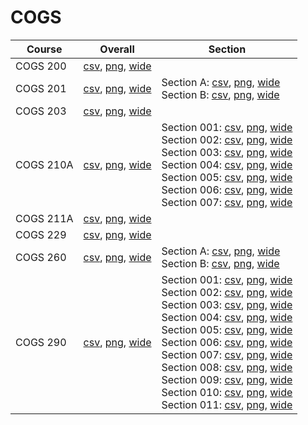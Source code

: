 # COGS

| Course | Overall | Section |
| ------ | ------- | ------- |
| COGS 200 | [csv](https://github.com/UCSD-Historical-Enrollment-Data/2022FallGrad/blob/main/overall/COGS%20200.csv), [png](https://raw.githubusercontent.com/UCSD-Historical-Enrollment-Data/2022FallGrad/main/plot_overall/COGS%20200.png), [wide](https://raw.githubusercontent.com/UCSD-Historical-Enrollment-Data/2022FallGrad/main/plot_overall_wide/COGS%20200.png) |  |
| COGS 201 | [csv](https://github.com/UCSD-Historical-Enrollment-Data/2022FallGrad/blob/main/overall/COGS%20201.csv), [png](https://raw.githubusercontent.com/UCSD-Historical-Enrollment-Data/2022FallGrad/main/plot_overall/COGS%20201.png), [wide](https://raw.githubusercontent.com/UCSD-Historical-Enrollment-Data/2022FallGrad/main/plot_overall_wide/COGS%20201.png) | Section A: [csv](https://github.com/UCSD-Historical-Enrollment-Data/2022FallGrad/blob/main/section/COGS%20201_A.csv), [png](https://raw.githubusercontent.com/UCSD-Historical-Enrollment-Data/2022FallGrad/main/plot_section/COGS%20201_A.png), [wide](https://raw.githubusercontent.com/UCSD-Historical-Enrollment-Data/2022FallGrad/main/plot_section_wide/COGS%20201_A.png)<br>Section B: [csv](https://github.com/UCSD-Historical-Enrollment-Data/2022FallGrad/blob/main/section/COGS%20201_B.csv), [png](https://raw.githubusercontent.com/UCSD-Historical-Enrollment-Data/2022FallGrad/main/plot_section/COGS%20201_B.png), [wide](https://raw.githubusercontent.com/UCSD-Historical-Enrollment-Data/2022FallGrad/main/plot_section_wide/COGS%20201_B.png) |
| COGS 203 | [csv](https://github.com/UCSD-Historical-Enrollment-Data/2022FallGrad/blob/main/overall/COGS%20203.csv), [png](https://raw.githubusercontent.com/UCSD-Historical-Enrollment-Data/2022FallGrad/main/plot_overall/COGS%20203.png), [wide](https://raw.githubusercontent.com/UCSD-Historical-Enrollment-Data/2022FallGrad/main/plot_overall_wide/COGS%20203.png) |  |
| COGS 210A | [csv](https://github.com/UCSD-Historical-Enrollment-Data/2022FallGrad/blob/main/overall/COGS%20210A.csv), [png](https://raw.githubusercontent.com/UCSD-Historical-Enrollment-Data/2022FallGrad/main/plot_overall/COGS%20210A.png), [wide](https://raw.githubusercontent.com/UCSD-Historical-Enrollment-Data/2022FallGrad/main/plot_overall_wide/COGS%20210A.png) | Section 001: [csv](https://github.com/UCSD-Historical-Enrollment-Data/2022FallGrad/blob/main/section/COGS%20210A_001.csv), [png](https://raw.githubusercontent.com/UCSD-Historical-Enrollment-Data/2022FallGrad/main/plot_section/COGS%20210A_001.png), [wide](https://raw.githubusercontent.com/UCSD-Historical-Enrollment-Data/2022FallGrad/main/plot_section_wide/COGS%20210A_001.png)<br>Section 002: [csv](https://github.com/UCSD-Historical-Enrollment-Data/2022FallGrad/blob/main/section/COGS%20210A_002.csv), [png](https://raw.githubusercontent.com/UCSD-Historical-Enrollment-Data/2022FallGrad/main/plot_section/COGS%20210A_002.png), [wide](https://raw.githubusercontent.com/UCSD-Historical-Enrollment-Data/2022FallGrad/main/plot_section_wide/COGS%20210A_002.png)<br>Section 003: [csv](https://github.com/UCSD-Historical-Enrollment-Data/2022FallGrad/blob/main/section/COGS%20210A_003.csv), [png](https://raw.githubusercontent.com/UCSD-Historical-Enrollment-Data/2022FallGrad/main/plot_section/COGS%20210A_003.png), [wide](https://raw.githubusercontent.com/UCSD-Historical-Enrollment-Data/2022FallGrad/main/plot_section_wide/COGS%20210A_003.png)<br>Section 004: [csv](https://github.com/UCSD-Historical-Enrollment-Data/2022FallGrad/blob/main/section/COGS%20210A_004.csv), [png](https://raw.githubusercontent.com/UCSD-Historical-Enrollment-Data/2022FallGrad/main/plot_section/COGS%20210A_004.png), [wide](https://raw.githubusercontent.com/UCSD-Historical-Enrollment-Data/2022FallGrad/main/plot_section_wide/COGS%20210A_004.png)<br>Section 005: [csv](https://github.com/UCSD-Historical-Enrollment-Data/2022FallGrad/blob/main/section/COGS%20210A_005.csv), [png](https://raw.githubusercontent.com/UCSD-Historical-Enrollment-Data/2022FallGrad/main/plot_section/COGS%20210A_005.png), [wide](https://raw.githubusercontent.com/UCSD-Historical-Enrollment-Data/2022FallGrad/main/plot_section_wide/COGS%20210A_005.png)<br>Section 006: [csv](https://github.com/UCSD-Historical-Enrollment-Data/2022FallGrad/blob/main/section/COGS%20210A_006.csv), [png](https://raw.githubusercontent.com/UCSD-Historical-Enrollment-Data/2022FallGrad/main/plot_section/COGS%20210A_006.png), [wide](https://raw.githubusercontent.com/UCSD-Historical-Enrollment-Data/2022FallGrad/main/plot_section_wide/COGS%20210A_006.png)<br>Section 007: [csv](https://github.com/UCSD-Historical-Enrollment-Data/2022FallGrad/blob/main/section/COGS%20210A_007.csv), [png](https://raw.githubusercontent.com/UCSD-Historical-Enrollment-Data/2022FallGrad/main/plot_section/COGS%20210A_007.png), [wide](https://raw.githubusercontent.com/UCSD-Historical-Enrollment-Data/2022FallGrad/main/plot_section_wide/COGS%20210A_007.png) |
| COGS 211A | [csv](https://github.com/UCSD-Historical-Enrollment-Data/2022FallGrad/blob/main/overall/COGS%20211A.csv), [png](https://raw.githubusercontent.com/UCSD-Historical-Enrollment-Data/2022FallGrad/main/plot_overall/COGS%20211A.png), [wide](https://raw.githubusercontent.com/UCSD-Historical-Enrollment-Data/2022FallGrad/main/plot_overall_wide/COGS%20211A.png) |  |
| COGS 229 | [csv](https://github.com/UCSD-Historical-Enrollment-Data/2022FallGrad/blob/main/overall/COGS%20229.csv), [png](https://raw.githubusercontent.com/UCSD-Historical-Enrollment-Data/2022FallGrad/main/plot_overall/COGS%20229.png), [wide](https://raw.githubusercontent.com/UCSD-Historical-Enrollment-Data/2022FallGrad/main/plot_overall_wide/COGS%20229.png) |  |
| COGS 260 | [csv](https://github.com/UCSD-Historical-Enrollment-Data/2022FallGrad/blob/main/overall/COGS%20260.csv), [png](https://raw.githubusercontent.com/UCSD-Historical-Enrollment-Data/2022FallGrad/main/plot_overall/COGS%20260.png), [wide](https://raw.githubusercontent.com/UCSD-Historical-Enrollment-Data/2022FallGrad/main/plot_overall_wide/COGS%20260.png) | Section A: [csv](https://github.com/UCSD-Historical-Enrollment-Data/2022FallGrad/blob/main/section/COGS%20260_A.csv), [png](https://raw.githubusercontent.com/UCSD-Historical-Enrollment-Data/2022FallGrad/main/plot_section/COGS%20260_A.png), [wide](https://raw.githubusercontent.com/UCSD-Historical-Enrollment-Data/2022FallGrad/main/plot_section_wide/COGS%20260_A.png)<br>Section B: [csv](https://github.com/UCSD-Historical-Enrollment-Data/2022FallGrad/blob/main/section/COGS%20260_B.csv), [png](https://raw.githubusercontent.com/UCSD-Historical-Enrollment-Data/2022FallGrad/main/plot_section/COGS%20260_B.png), [wide](https://raw.githubusercontent.com/UCSD-Historical-Enrollment-Data/2022FallGrad/main/plot_section_wide/COGS%20260_B.png) |
| COGS 290 | [csv](https://github.com/UCSD-Historical-Enrollment-Data/2022FallGrad/blob/main/overall/COGS%20290.csv), [png](https://raw.githubusercontent.com/UCSD-Historical-Enrollment-Data/2022FallGrad/main/plot_overall/COGS%20290.png), [wide](https://raw.githubusercontent.com/UCSD-Historical-Enrollment-Data/2022FallGrad/main/plot_overall_wide/COGS%20290.png) | Section 001: [csv](https://github.com/UCSD-Historical-Enrollment-Data/2022FallGrad/blob/main/section/COGS%20290_001.csv), [png](https://raw.githubusercontent.com/UCSD-Historical-Enrollment-Data/2022FallGrad/main/plot_section/COGS%20290_001.png), [wide](https://raw.githubusercontent.com/UCSD-Historical-Enrollment-Data/2022FallGrad/main/plot_section_wide/COGS%20290_001.png)<br>Section 002: [csv](https://github.com/UCSD-Historical-Enrollment-Data/2022FallGrad/blob/main/section/COGS%20290_002.csv), [png](https://raw.githubusercontent.com/UCSD-Historical-Enrollment-Data/2022FallGrad/main/plot_section/COGS%20290_002.png), [wide](https://raw.githubusercontent.com/UCSD-Historical-Enrollment-Data/2022FallGrad/main/plot_section_wide/COGS%20290_002.png)<br>Section 003: [csv](https://github.com/UCSD-Historical-Enrollment-Data/2022FallGrad/blob/main/section/COGS%20290_003.csv), [png](https://raw.githubusercontent.com/UCSD-Historical-Enrollment-Data/2022FallGrad/main/plot_section/COGS%20290_003.png), [wide](https://raw.githubusercontent.com/UCSD-Historical-Enrollment-Data/2022FallGrad/main/plot_section_wide/COGS%20290_003.png)<br>Section 004: [csv](https://github.com/UCSD-Historical-Enrollment-Data/2022FallGrad/blob/main/section/COGS%20290_004.csv), [png](https://raw.githubusercontent.com/UCSD-Historical-Enrollment-Data/2022FallGrad/main/plot_section/COGS%20290_004.png), [wide](https://raw.githubusercontent.com/UCSD-Historical-Enrollment-Data/2022FallGrad/main/plot_section_wide/COGS%20290_004.png)<br>Section 005: [csv](https://github.com/UCSD-Historical-Enrollment-Data/2022FallGrad/blob/main/section/COGS%20290_005.csv), [png](https://raw.githubusercontent.com/UCSD-Historical-Enrollment-Data/2022FallGrad/main/plot_section/COGS%20290_005.png), [wide](https://raw.githubusercontent.com/UCSD-Historical-Enrollment-Data/2022FallGrad/main/plot_section_wide/COGS%20290_005.png)<br>Section 006: [csv](https://github.com/UCSD-Historical-Enrollment-Data/2022FallGrad/blob/main/section/COGS%20290_006.csv), [png](https://raw.githubusercontent.com/UCSD-Historical-Enrollment-Data/2022FallGrad/main/plot_section/COGS%20290_006.png), [wide](https://raw.githubusercontent.com/UCSD-Historical-Enrollment-Data/2022FallGrad/main/plot_section_wide/COGS%20290_006.png)<br>Section 007: [csv](https://github.com/UCSD-Historical-Enrollment-Data/2022FallGrad/blob/main/section/COGS%20290_007.csv), [png](https://raw.githubusercontent.com/UCSD-Historical-Enrollment-Data/2022FallGrad/main/plot_section/COGS%20290_007.png), [wide](https://raw.githubusercontent.com/UCSD-Historical-Enrollment-Data/2022FallGrad/main/plot_section_wide/COGS%20290_007.png)<br>Section 008: [csv](https://github.com/UCSD-Historical-Enrollment-Data/2022FallGrad/blob/main/section/COGS%20290_008.csv), [png](https://raw.githubusercontent.com/UCSD-Historical-Enrollment-Data/2022FallGrad/main/plot_section/COGS%20290_008.png), [wide](https://raw.githubusercontent.com/UCSD-Historical-Enrollment-Data/2022FallGrad/main/plot_section_wide/COGS%20290_008.png)<br>Section 009: [csv](https://github.com/UCSD-Historical-Enrollment-Data/2022FallGrad/blob/main/section/COGS%20290_009.csv), [png](https://raw.githubusercontent.com/UCSD-Historical-Enrollment-Data/2022FallGrad/main/plot_section/COGS%20290_009.png), [wide](https://raw.githubusercontent.com/UCSD-Historical-Enrollment-Data/2022FallGrad/main/plot_section_wide/COGS%20290_009.png)<br>Section 010: [csv](https://github.com/UCSD-Historical-Enrollment-Data/2022FallGrad/blob/main/section/COGS%20290_010.csv), [png](https://raw.githubusercontent.com/UCSD-Historical-Enrollment-Data/2022FallGrad/main/plot_section/COGS%20290_010.png), [wide](https://raw.githubusercontent.com/UCSD-Historical-Enrollment-Data/2022FallGrad/main/plot_section_wide/COGS%20290_010.png)<br>Section 011: [csv](https://github.com/UCSD-Historical-Enrollment-Data/2022FallGrad/blob/main/section/COGS%20290_011.csv), [png](https://raw.githubusercontent.com/UCSD-Historical-Enrollment-Data/2022FallGrad/main/plot_section/COGS%20290_011.png), [wide](https://raw.githubusercontent.com/UCSD-Historical-Enrollment-Data/2022FallGrad/main/plot_section_wide/COGS%20290_011.png) |
